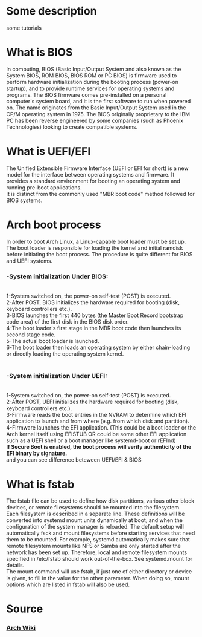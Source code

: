 # Some description
some tutorials

# What is BIOS
In computing, BIOS (Basic Input/Output System and also known as the System BIOS, ROM BIOS, BIOS ROM or PC BIOS) is firmware used to perform hardware initialization during the booting process (power-on startup), and to provide runtime services for operating systems and programs. The BIOS firmware comes pre-installed on a personal computer's system board, and it is the first software to run when powered on. The name originates from the Basic Input/Output System used in the CP/M operating system in 1975. The BIOS originally proprietary to the IBM PC has been reverse engineered by some companies (such as Phoenix Technologies) looking to create compatible systems.

# What is UEFI/EFI
The Unified Extensible Firmware Interface (UEFI or EFI for short) is a new model for the interface between operating systems and firmware. It provides a standard environment for booting an operating system and running pre-boot applications.<br>
It is distinct from the commonly used "MBR boot code" method followed for BIOS systems.

# Arch boot process
In order to boot Arch Linux, a Linux-capable boot loader must be set up. The boot loader is responsible for loading the kernel and initial ramdisk before initiating the boot process. The procedure is quite different for BIOS and UEFI systems.<br>
<h3>-System initialization Under BIOS:</h3><br>
1-System switched on, the power-on self-test (POST) is executed.<br>
2-After POST, BIOS initializes the hardware required for booting (disk, keyboard controllers etc.).<br>
3-BIOS launches the first 440 bytes (the Master Boot Record bootstrap code area) of the first disk in the BIOS disk order.<br>
4-The boot loader's first stage in the MBR boot code then launches its second stage code.<br>
5-The actual boot loader is launched.<br>
6-The boot loader then loads an operating system by either chain-loading or directly loading the operating system kernel.<br><br>

<h3>-System initialization Under UEFI:</h3><br>
1-System switched on, the power-on self-test (POST) is executed.<br>
2-After POST, UEFI initializes the hardware required for booting (disk, keyboard controllers etc.).<br>
3-Firmware reads the boot entries in the NVRAM to determine which EFI application to launch and from where (e.g. from which disk and partition).<br>
4-Firmware launches the EFI application. (This could be a boot loader or the Arch kernel itself using EFISTUB OR could be some other EFI application such as a UEFI shell or a boot manager like systemd-boot or rEFInd)<br>
<b>If Secure Boot is enabled, the boot process will verify authenticity of the EFI binary by signature. </b><br>
and you can see difference beteween UEFI/EFI & BIOS<br?
<img src="https://github.com/am-shm/ArchInstaller/blob/main/about/photo_2021-09-06_14-54-53.jpg">

# What is fstab
The fstab file can be used to define how disk partitions, various other block devices, or remote filesystems should be mounted into the filesystem.<br>
Each filesystem is described in a separate line. These definitions will be converted into systemd mount units dynamically at boot, and when the configuration of the system manager is reloaded. The default setup will automatically fsck and mount filesystems before starting services that need them to be mounted. For example, systemd automatically makes sure that remote filesystem mounts like NFS or Samba are only started after the network has been set up. Therefore, local and remote filesystem mounts specified in /etc/fstab should work out-of-the-box. See systemd.mount for details. <br>
The mount command will use fstab, if just one of either directory or device is given, to fill in the value for the other parameter. When doing so, mount options which are listed in fstab will also be used. 

# Source
<a href="https://wiki.archlinux.org">
  <h3>Arch Wiki</h3>
</a>
